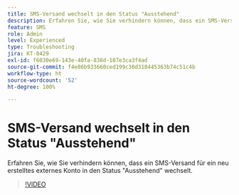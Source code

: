 ```yaml
---
title: SMS-Versand wechselt in den Status "Ausstehend"
description: Erfahren Sie, wie Sie verhindern können, dass ein SMS-Versand für ein neu erstelltes externes Konto in den Status "Ausstehend" wechselt.
feature: SMS
role: Admin
level: Experienced
type: Troubleshooting
jira: KT-8429
exl-id: f6030e69-143e-40fa-838d-107e3ca3f4ad
source-git-commit: f4e86b933660ced199c30d318445363b74c51c4b
workflow-type: ht
source-wordcount: '52'
ht-degree: 100%

---
```


# SMS-Versand wechselt in den Status &quot;Ausstehend&quot;

Erfahren Sie, wie Sie verhindern können, dass ein SMS-Versand für ein neu erstelltes externes Konto in den Status &quot;Ausstehend&quot; wechselt.

>[!VIDEO](https://video.tv.adobe.com/v/335986?quality=12&learn=on)
